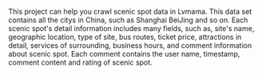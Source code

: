 
This project can help you crawl scenic spot data in  Lvmama.
This data set contains all the citys in China, such as Shanghai BeiJing and so on.
Each scenic spot's detail information includes many fields, such as, site's name, geographic location, type of site, bus routes, ticket price, attractions in detail, services of surrounding, business hours, and comment information about scenic spot. Each comment contains the user name, timestamp, comment content and rating of scenic spot.


